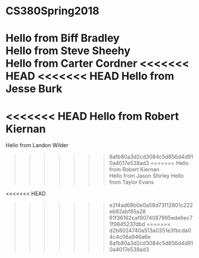 ﻿# CS380Spring2018

Hello from Biff Bradley  
Hello from Steve Sheehy  
Hello from Carter Cordner
<<<<<<< HEAD
<<<<<<< HEAD
Hello from Jesse Burk
=======
<<<<<<< HEAD
Hello from Robert Kiernan
=======
Hello from Landon Wilder
>>>>>>> 6afb80a3d2cd3084c5d856d4d910a4017e538ad3
=======
Hello from Robert Kiernan	
Hello from Jason Shirley
Hello from Taylor Evans

<<<<<<< HEAD
>>>>>>> e2f4ad68b0e0a58d73f12801c222eb92abf85a28
>>>>>>> 61f36162caf9074087995ede6ec71f9845237dbd
=======
>>>>>>> d2b8024740a513a0351e3fbcda04c4c06a946a6e
>>>>>>> 6afb80a3d2cd3084c5d856d4d910a4017e538ad3
